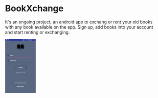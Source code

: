# BookXchange
It's an ongoing project, an android app to exchang or rent your old books with any book available on the app. Sign up, add books into your account and start renting or exchanging.
<p>
<img src="Screenshot_20180613-115633.png" width="100px"></img>
</p>

